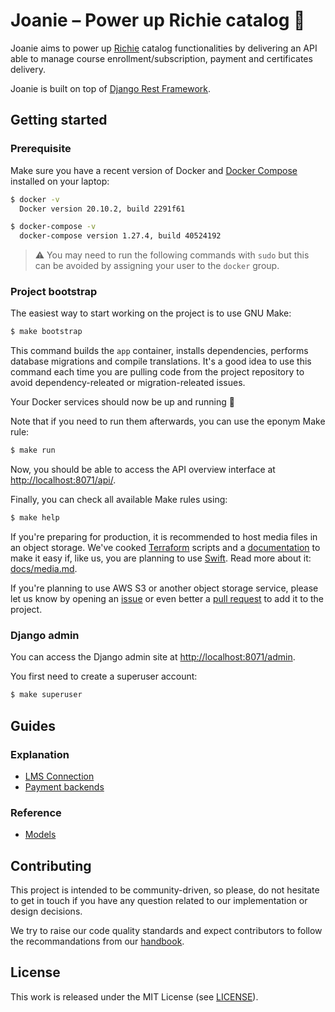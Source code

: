 # Joanie – Power up Richie catalog 👛

Joanie aims to power up [Richie](https://github.com/openfun/richie) catalog
functionalities by delivering an API able to manage course
enrollment/subscription, payment and certificates delivery.

Joanie is built on top of [Django Rest
Framework](https://www.django-rest-framework.org/).

## Getting started

### Prerequisite

Make sure you have a recent version of Docker and [Docker
Compose](https://docs.docker.com/compose/install) installed on your laptop:

```bash
$ docker -v
  Docker version 20.10.2, build 2291f61

$ docker-compose -v
  docker-compose version 1.27.4, build 40524192
```

> ⚠️ You may need to run the following commands with `sudo` but this can be
> avoided by assigning your user to the `docker` group.

### Project bootstrap

The easiest way to start working on the project is to use GNU Make:

```bash
$ make bootstrap
```

This command builds the `app` container, installs dependencies, performs
database migrations and compile translations. It's a good idea to use this
command each time you are pulling code from the project repository to avoid
dependency-releated or migration-releated issues.

Your Docker services should now be up and running 🎉

Note that if you need to run them afterwards, you can use the eponym Make rule:

```bash
$ make run
```

Now, you should be able to access the API overview interface at
[http://localhost:8071/api/](http://localhost:8071/api/).

Finally, you can check all available Make rules using:

```bash
$ make help
```

If you're preparing for production, it is recommended to host media files in an
object storage.  We've cooked [Terraform](https://www.terraform.io/) scripts
and a [documentation](docs/media.md) to make it easy if, like us, you are
planning to use [Swift](https://docs.openstack.org/swift). Read more about it:
[docs/media.md](docs/media.md).

If you're planning to use AWS S3 or another object storage service, please let
us know by opening an [issue](https://github.com/openfun/joanie/issues) or even
better a [pull request](https://github.com/openfun/joanie/pulls) to add it to
the project.

### Django admin

You can access the Django admin site at
[http://localhost:8071/admin](http://localhost:8071/admin).

You first need to create a superuser account:

```bash
$ make superuser
```

## Guides

### Explanation

- [LMS Connection](https://github.com/openfun/joanie/blob/main/docs/explanation/lms-connection.md)
- [Payment backends](https://github.com/openfun/joanie/blob/main/docs/explanation/payment-backend.md)

### Reference

- [Models](https://github.com/openfun/joanie/blob/main/docs/reference/models.md)

## Contributing

This project is intended to be community-driven, so please, do not hesitate to
get in touch if you have any question related to our implementation or design
decisions.

We try to raise our code quality standards and expect contributors to follow
the recommandations from our
[handbook](https://openfun.gitbooks.io/handbook/content).

## License

This work is released under the MIT License (see [LICENSE](./LICENSE)).
